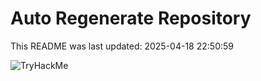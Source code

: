 # Auto Regenerate Repository

This README was last updated: 2025-04-18 22:50:59

 ![TryHackMe](https://tryhackme.com/badge/533634)